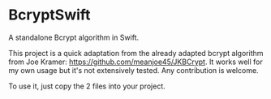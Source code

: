 # BcryptSwift
A standalone Bcrypt algorithm in Swift.

This project is a quick adaptation from the already adapted bcrypt algorithm from Joe Kramer: https://github.com/meanjoe45/JKBCrypt. It works well for my own usage but it's not extensively tested. Any contribution is welcome.

To use it, just copy the 2 files into your project.
